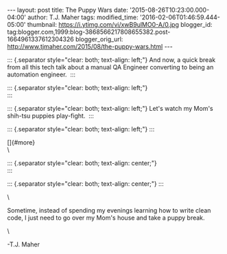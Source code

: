 \-\-- layout: post title: The Puppy Wars date:
\'2015-08-26T10:23:00.000-04:00\' author: T.J. Maher tags:
modified\_time: \'2016-02-06T01:46:59.444-05:00\' thumbnail:
https://i.ytimg.com/vi/xwB9ulMO0-A/0.jpg blogger\_id:
tag:blogger.com,1999:blog-3868566217808655382.post-1664961337612304326
blogger\_orig\_url: http://www.tjmaher.com/2015/08/the-puppy-wars.html
\-\--

::: {.separator style="clear: both; text-align: left;"}
And now, a quick break from all this tech talk about a manual QA
Engineer converting to being an automation engineer. 
:::

::: {.separator style="clear: both; text-align: left;"}
\
:::

::: {.separator style="clear: both; text-align: left;"}
Let\'s watch my Mom\'s shih-tsu puppies play-fight. 
:::

::: {.separator style="clear: both; text-align: left;"}
:::

[]{#more}\
\

::: {.separator style="clear: both; text-align: center;"}
\
:::

::: {.separator style="clear: both; text-align: center;"}
:::

\

<div>

Sometime, instead of spending my evenings learning how to write clean
code, I just need to go over my Mom\'s house and take a puppy break.

</div>

<div>

\

</div>

<div>

-T.J. Maher

</div>
